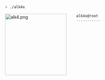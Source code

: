 ```zsh
> ./alk4x
```

<img align="left" src="https://encrypted-tbn0.gstatic.com/images?q=tbn:ANd9GcQ-JLXwLyZnZV9EhFC_NJyqKqpFj66UgURwA2dfk226kGKfDrt1dfFG65VyrwA6KM_6HQs&usqp=CAU" alt="alk4.png" width="200"/>

```csharp
    alk4x@root
    -----------
  
```

